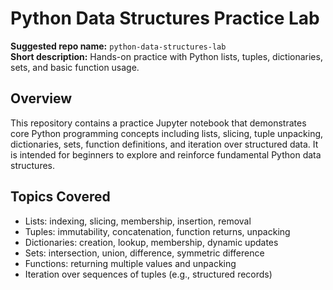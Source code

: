 # Python Data Structures Practice Lab

**Suggested repo name:** `python-data-structures-lab`  
**Short description:** Hands-on practice with Python lists, tuples, dictionaries, sets, and basic function usage.

## Overview

This repository contains a practice Jupyter notebook that demonstrates core Python programming concepts including lists, slicing, tuple unpacking, dictionaries, sets, function definitions, and iteration over structured data. It is intended for beginners to explore and reinforce fundamental Python data structures.

## Topics Covered

- Lists: indexing, slicing, membership, insertion, removal  
- Tuples: immutability, concatenation, function returns, unpacking  
- Dictionaries: creation, lookup, membership, dynamic updates  
- Sets: intersection, union, difference, symmetric difference  
- Functions: returning multiple values and unpacking  
- Iteration over sequences of tuples (e.g., structured records)
